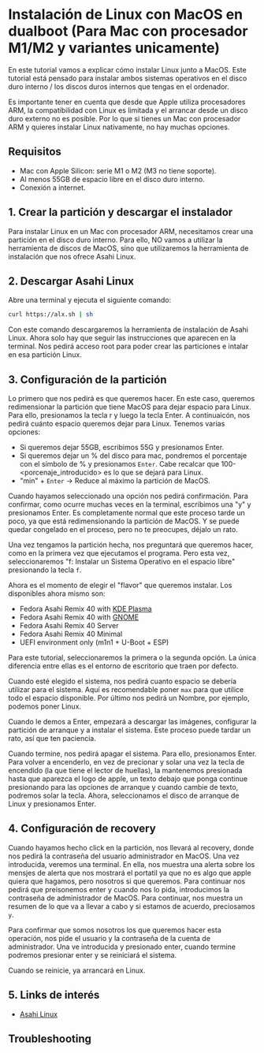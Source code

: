 # Instalación de Linux con MacOS en dualboot (Para Mac con procesador M1/M2 y variantes unicamente)

En este tutorial vamos a explicar cómo instalar Linux junto a MacOS. Este tutorial está pensado para instalar ambos sistemas operativos en el disco duro interno / los discos duros internos que tengas en el ordenador. 

Es importante tener en cuenta que desde que Apple utiliza procesadores ARM, la compatibilidad con Linux es limitada y el arrancar desde un disco duro externo no es posible. Por lo que si tienes un Mac con procesador ARM y quieres instalar Linux nativamente, no hay muchas opciones.

## Requisitos
 * Mac con Apple Silicon: serie M1 o M2 (M3 no tiene soporte).
 * Al menos 55GB de espacio libre en el disco duro interno.
 * Conexión a internet.


## 1. Crear la partición y descargar el instalador
Para instalar Linux en un Mac con procesador ARM, necesitamos crear una partición en el disco duro interno. Para ello, NO vamos a utilizar la herramienta de discos de MacOS, sino que utilizaremos la herramienta de instalación que nos ofrece Asahi Linux.

## 2. Descargar Asahi Linux
Abre una terminal y ejecuta el siguiente comando:
```bash
curl https://alx.sh | sh
```
Con este comando descargaremos la herramienta de instalación de Asahi Linux. Ahora solo hay que seguir las instrucciones que aparecen en la terminal. Nos pedirá acceso root para poder crear las particiones e intalar en esa partición Linux.

## 3. Configuración de la partición
Lo primero que nos pedirá es que queremos hacer. En este caso, queremos redimensionar la partición que tiene MacOS para dejar espacio para Linux. Para ello, presionamos la tecla r y luego la tecla Enter. A continuaicón, nos pedirá cuánto espacio queremos dejar para Linux. Tenemos varias opciones:
- Si queremos dejar 55GB, escribimos 55G y presionamos Enter.
- Si queremos dejar un % del disco para mac, pondremos el porcentaje con el símbolo de % y presionamos `Enter`. Cabe recalcar que 100-<porcenaje_introducido> es lo que se dejará para Linux.
- "min" + `Enter` -> Reduce al máximo la partición de MacOS.

Cuando hayamos seleccionado una opción nos pedirá confirmación. Para confirmar, como ocurre muchas veces en la terminal, escribimos una "y" y presionamos Enter. 
Es completamente normal que este proceso tarde un poco, ya que está redimensionando la partición de MacOS. Y se puede quedar congelado en el proceso, pero no te preocupes, déjalo un rato. 


Una vez tengamos la partición hecha, nos preguntará que queremos hacer, como en la primera vez que ejecutamos el programa. Pero esta vez, seleccionaremos "f: Instalar un Sistema Operativo en el espacio libre" presionando la tecla `f`. 

Ahora es el momento de elegir el "flavor" que queremos instalar. Los disponibles ahora mismo son:
- Fedora Asahi Remix 40 with [KDE Plasma](https://kde.org)
- Fedora Asahi Remix 40 with [GNOME](https://www.gnome.org)
- Fedora Asahi Remix 40 Server
- Fedora Asahi Remix 40 Minimal
- UEFI environment only (m1n1 + U-Boot + ESP)

Para este tutorial, seleccionaremos la primera o la segunda opción. La única diferencia entre ellas es el entorno de escritorio que traen por defecto.

Cuando esté elegido el sistema, nos pedirá cuanto espacio se debería utilizar para el sistema. Aquí es recomendable poner `max` para que utilice todo el espacio disponible.
Por último nos pedirá un Nombre, por ejemplo, podemos poner Linux.

Cuando le demos a Enter, empezará a descargar las imágenes, configurar la partición de arranque y a instalar el sistema. Este proceso puede tardar un rato, así que ten paciencia.

Cuando termine, nos pedirá apagar el sistema. Para ello, presionamos Enter. Para volver a encenderlo, en vez de precionar y solar una vez la tecla de encendido (la que tiene el lector de huellas), la mantenemos presionada hasta que aparezca el logo de apple, un texto debajo que ponga continue presionando para las opciones de arranque y cuando cambie de texto, podremos solar la tecla. Ahora, seleccionamos el disco de arranque de Linux y presionamos Enter.


## 4. Configuración de recovery
Cuando hayamos hecho click en la partición, nos llevará al recovery, donde nos pedirá la contraseña del usuario administrador en MacOS. Una vez introducida, veremos una terminal. En ella, nos muestra una alerta sobre los mensjes de alerta que nos mostrará el portatil ya que no es algo que apple quiera que hagamos, pero nosotros si que queremos. Para continuar nos pedirá que preisonemos enter y cuando nos lo pida, introducimos la contraseña de administrador de MacOS. Para continuar, nos muestra un resumen de lo que va a llevar a cabo y si estamos de acuerdo, preciosamos `y`. 

Para confirmar que somos nosotros los que queremos hacer esta operación, nos pide el usuario y la contraseña de la cuenta de administrador. Una ve introducida y presionado enter, cuando termine podremos presionar enter y se reiniciará el sistema. 

Cuando se reinicie, ya arrancará en Linux.

## 5. Links de interés
- [Asahi Linux](https://asahilinux.org)


## Troubleshooting
